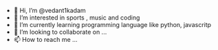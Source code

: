- 👋 Hi, I’m @vedant1kadam
- 👀 I’m interested in sports , music and coding
- 🌱 I’m currently learning programming language like python, javascritp
- 💞️ I’m looking to collaborate on ...
- 📫 How to reach me ...

<!---
vedant1kadam/vedant1kadam is a ✨ special ✨ repository because its `README.md` (this file) appears on your GitHub profile.
You can click the Preview link to take a look at your changes.
--->
